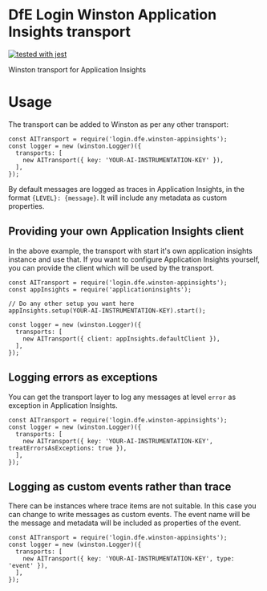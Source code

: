 # DfE Login Winston Application Insights transport
[![tested with jest](https://img.shields.io/badge/tested_with-jest-99424f.svg)](https://github.com/facebook/jest)

Winston transport for Application Insights

# Usage

The transport can be added to Winston as per any other transport:

```
const AITransport = require('login.dfe.winston-appinsights');
const logger = new (winston.Logger)({
  transports: [
    new AITransport({ key: 'YOUR-AI-INSTRUMENTATION-KEY' }),
  ],
});
```

By default messages are logged as traces in Application Insights, in the format `{LEVEL}: {message}`. It will include any metadata as custom properties.

## Providing your own Application Insights client
In the above example, the transport with start it's own application insights instance and use that. If you want to configure Application Insights yourself, you
can provide the client which will be used by the transport.

```
const AITransport = require('login.dfe.winston-appinsights');
const appInsights = require('applicationinsights');

// Do any other setup you want here
appInsights.setup(YOUR-AI-INSTRUMENTATION-KEY).start();

const logger = new (winston.Logger)({
  transports: [
    new AITransport({ client: appInsights.defaultClient }),
  ],
});
```

## Logging errors as exceptions
You can get the transport layer to log any messages at level `error` as exception in Application Insights.

```
const AITransport = require('login.dfe.winston-appinsights');
const logger = new (winston.Logger)({
  transports: [
    new AITransport({ key: 'YOUR-AI-INSTRUMENTATION-KEY', treatErrorsAsExceptions: true }),
  ],
});
```

## Logging as custom events rather than trace
There can be instances where trace items are not suitable. In this case you can change to write messages as custom events. The event name will be the message
and metadata will be included as properties of the event.

```
const AITransport = require('login.dfe.winston-appinsights');
const logger = new (winston.Logger)({
  transports: [
    new AITransport({ key: 'YOUR-AI-INSTRUMENTATION-KEY', type: 'event' }),
  ],
});
```
